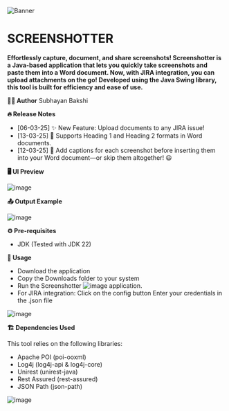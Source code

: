 ![Banner](https://github.com/user-attachments/assets/d6c0eda0-13a0-40ec-b871-c7a12da39f44)




#  SCREENSHOTTER

**Effortlessly capture, document, and share screenshots!
Screenshotter is a Java-based application that lets you quickly take screenshots and paste them into a Word document. Now, with JIRA integration, you can upload attachments on the go!
Developed using the Java Swing library, this tool is built for efficiency and ease of use.**



**👨‍💻 Author**
Subhayan Bakshi



**🔥 Release Notes**
- [06-03-25] ✨ New Feature: Upload documents to any JIRA issue!
- [13-03-25] 🎨 Supports Heading 1 and Heading 2 formats in Word documents.
- [12-03-25] 📌 Add captions for each screenshot before inserting them into your Word document—or skip them altogether! 😃



**🖥️ UI Preview**

![image](https://github.com/user-attachments/assets/9a1e4d64-c0c4-4ea7-8252-31d34de7deee)



**📤 Output Example**

![image](https://github.com/user-attachments/assets/46aea8e7-612b-4b90-8090-77ba860bf795)



**⚙️ Pre-requisites**

- JDK (Tested with JDK 22)



**🚀 Usage**

- Download the application
- Copy the Downloads folder to your system
- Run the Screenshotter ![image](https://github.com/user-attachments/assets/64eaa5cc-e1e7-4d52-9cdb-019e95def581) application.
- For JIRA integration:
  Click on the config button
  Enter your credentials in the .json file

![image](https://github.com/user-attachments/assets/22ddc891-25db-42f0-bd41-2fdc4c2ce6ae)



**🏗️ Dependencies Used**

This tool relies on the following libraries:
- Apache POI (poi-ooxml)
- Log4j (log4j-api & log4j-core)
- Unirest (unirest-java)
- Rest Assured (rest-assured)
- JSON Path (json-path)

![image](https://github.com/user-attachments/assets/e839d994-cce7-4840-b7af-ba6547681084)


